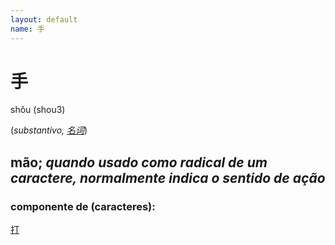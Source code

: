 ```yaml
---
layout: default
name: 手
---
```

# 手
shǒu (shou3)

(*substantivo, [名词](/classes-gramaticais/名词)*)
## mão; *quando usado como radical de um caractere, normalmente indica o sentido de ação*
### componente de (caracteres):
[打](/hsk1/打)   
